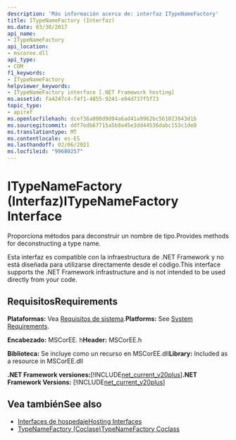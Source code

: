 ```yaml
---
description: 'Más información acerca de: interfaz ITypeNameFactory'
title: ITypeNameFactory (Interfaz)
ms.date: 03/30/2017
api_name:
- ITypeNameFactory
api_location:
- mscoree.dll
api_type:
- COM
f1_keywords:
- ITypeNameFactory
helpviewer_keywords:
- ITypeNameFactory interface [.NET Framework hosting]
ms.assetid: fa4247c4-f4f1-4855-9241-e04d737f5f73
topic_type:
- apiref
ms.openlocfilehash: dcef36a000d9d04a6ad41a9962bc561023943d1b
ms.sourcegitcommit: ddf7edb67715a5b9a45e3dd44536dabc153c1de0
ms.translationtype: MT
ms.contentlocale: es-ES
ms.lasthandoff: 02/06/2021
ms.locfileid: "99680257"
---
```

# <a name="itypenamefactory-interface"></a><span data-ttu-id="60f5f-103">ITypeNameFactory (Interfaz)</span><span class="sxs-lookup"><span data-stu-id="60f5f-103">ITypeNameFactory Interface</span></span>

<span data-ttu-id="60f5f-104">Proporciona métodos para deconstruir un nombre de tipo.</span><span class="sxs-lookup"><span data-stu-id="60f5f-104">Provides methods for deconstructing a type name.</span></span>  
  
 <span data-ttu-id="60f5f-105">Esta interfaz es compatible con la infraestructura de .NET Framework y no está diseñada para utilizarse directamente desde el código.</span><span class="sxs-lookup"><span data-stu-id="60f5f-105">This interface supports the .NET Framework infrastructure and is not intended to be used directly from your code.</span></span>  
  
## <a name="requirements"></a><span data-ttu-id="60f5f-106">Requisitos</span><span class="sxs-lookup"><span data-stu-id="60f5f-106">Requirements</span></span>  

 <span data-ttu-id="60f5f-107">**Plataformas:** Vea [Requisitos de sistema](../../get-started/system-requirements.md).</span><span class="sxs-lookup"><span data-stu-id="60f5f-107">**Platforms:** See [System Requirements](../../get-started/system-requirements.md).</span></span>  
  
 <span data-ttu-id="60f5f-108">**Encabezado:** MSCorEE. h</span><span class="sxs-lookup"><span data-stu-id="60f5f-108">**Header:** MSCorEE.h</span></span>  
  
 <span data-ttu-id="60f5f-109">**Biblioteca:** Se incluye como un recurso en MSCorEE.dll</span><span class="sxs-lookup"><span data-stu-id="60f5f-109">**Library:** Included as a resource in MSCorEE.dll</span></span>  
  
 <span data-ttu-id="60f5f-110">**.NET Framework versiones:**[!INCLUDE[net_current_v20plus](../../../../includes/net-current-v20plus-md.md)]</span><span class="sxs-lookup"><span data-stu-id="60f5f-110">**.NET Framework Versions:** [!INCLUDE[net_current_v20plus](../../../../includes/net-current-v20plus-md.md)]</span></span>  
  
## <a name="see-also"></a><span data-ttu-id="60f5f-111">Vea también</span><span class="sxs-lookup"><span data-stu-id="60f5f-111">See also</span></span>

- [<span data-ttu-id="60f5f-112">Interfaces de hospedaje</span><span class="sxs-lookup"><span data-stu-id="60f5f-112">Hosting Interfaces</span></span>](hosting-interfaces.md)
- [<span data-ttu-id="60f5f-113">TypeNameFactory (Coclase)</span><span class="sxs-lookup"><span data-stu-id="60f5f-113">TypeNameFactory Coclass</span></span>](typenamefactory-coclass.md)
